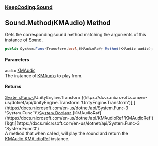 ### [KeepCoding](KeepCoding.md 'KeepCoding').[Sound](KeepCoding_Sound.md 'KeepCoding.Sound')
## Sound.Method(KMAudio) Method
Gets the corresponding sound method matching the arguments of this instance of [Sound](KeepCoding_Sound.md 'KeepCoding.Sound').  
```csharp
public System.Func<Transform,bool,KMAudioRef> Method(KMAudio audio);
```
#### Parameters
<a name='KeepCoding_Sound_Method(KMAudio)_audio'></a>
`audio` [KMAudio](https://docs.microsoft.com/en-us/dotnet/api/KMAudio 'KMAudio')  
The instance of [KMAudio](https://docs.microsoft.com/en-us/dotnet/api/KMAudio 'KMAudio') to play from.
  
#### Returns
[System.Func&lt;](https://docs.microsoft.com/en-us/dotnet/api/System.Func-3 'System.Func`3')[UnityEngine.Transform](https://docs.microsoft.com/en-us/dotnet/api/UnityEngine.Transform 'UnityEngine.Transform')[,](https://docs.microsoft.com/en-us/dotnet/api/System.Func-3 'System.Func`3')[System.Boolean](https://docs.microsoft.com/en-us/dotnet/api/System.Boolean 'System.Boolean')[,](https://docs.microsoft.com/en-us/dotnet/api/System.Func-3 'System.Func`3')[KMAudioRef](https://docs.microsoft.com/en-us/dotnet/api/KMAudioRef 'KMAudioRef')[&gt;](https://docs.microsoft.com/en-us/dotnet/api/System.Func-3 'System.Func`3')  
A method that when called, will play the sound and return the [KMAudio.KMAudioRef](https://docs.microsoft.com/en-us/dotnet/api/KMAudio.KMAudioRef 'KMAudio.KMAudioRef') instance.
